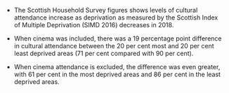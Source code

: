 * The Scottish Household Survey figures shows levels of cultural attendance increase as deprivation as measured by the Scottish Index of Multiple Deprivation (SIMD 2016) decreases in 2018. 
 
* When cinema was included, there was a 19 percentage point difference in cultural attendance between the 20 per cent most and 20 per cent least deprived areas (71 per cent compared with 90 per cent). 

* When cinema attendance is excluded, the difference was even greater, with 61 per cent in the most deprived areas and 86 per cent in the least deprived areas.
